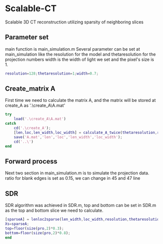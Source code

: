 # Scalable-CT
Scalable 3D CT reconstruction utilizing sparsity of neighboring slices 
## Parameter set
main function is main_simulation.m
Several parameter can be set at main_simulation like the resolution for the model and thetaresolution for the projection numbers
width is the width of light we set and the pixel's size is 1.

```Matlab
resolution=128;thetaresolution=1;width=0.7;
```

## Create_matrix A
First time we need to calculate the matrix A, and the matrix will be stored at create_A as '.\create_A\A.mat'

```Matlab
try
    load('.\create_A\A.mat')
catch
    cd('.\create_A');    
    [len,loc,len_width,loc_width] = calculate_A_twice(thetaresolution,resolution,dimension,width);    
    save('A.mat','len','loc','len_width','loc_width');   
    cd('..\')   
end
```

## Forward process
Next two section in main_simulation.m is to simulate the projection data.
ratio for blank edges is set as 0.15, we can change in 45 and 47 line

## SDR
SDR algorithm was achieved in SDR.m, top and bottom can be set in SDR.m as the top and bottom slice we need to calculate.

```Matlab
[sparseA] = lenloc2sparse(len_width,loc_width,resolution,thetaresolution,1);
Xs=sparseA;
top=floor(size(pro,2)*0.3);
bottom=floor(size(pro,2)*0.8);
end
```
